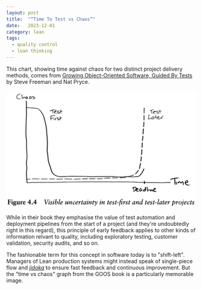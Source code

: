```yaml
---
layout: post
title:  "“Time To Test vs Chaos”"
date:   2023-12-01
category: lean
tags:
  - quality control
  - lean thinking
---
```


This chart, showing time against chaos for two distinct project delivery methods, comes from [Growing Object-Oriented Software, Guided By Tests](https://www.goodreads.com/en/book/show/4268826) by Steve Freeman and Nat Pryce.

![Time To Test vs Chaos](/assets/time-to-test/time-to-test-vs-chaos.png)

While in their book they emphasise the value of test automation and deployment pipelines from the start of a project (and they're undoubtedly right in this regard), this principle of early feedback applies to other kinds of information relvant to quality, including exploratory testing, customer validation, security audits, and so on.

The fashionable term for this concept in software today is to "shift-left". Managers of Lean production systems might instead speak of single-piece flow and _[jidoka](https://mag.toyota.co.uk/jidoka-toyota-production-system/)_ to ensure fast feedback and continuous improvement. But the "time vs chaos" graph from the GOOS book is a particularly memorable image.
